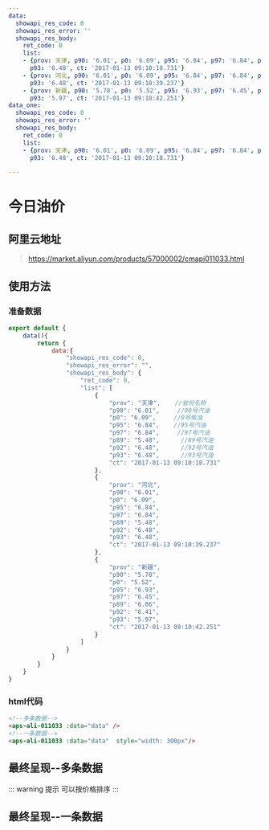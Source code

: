 ```yaml
---
data:
  showapi_res_code: 0
  showapi_res_error: ''
  showapi_res_body:
    ret_code: 0
    list:
    - {prov: 天津, p90: '6.01', p0: '6.09', p95: '6.84', p97: '6.84', p89: '5.48', p92: '6.48',
      p93: '6.48', ct: '2017-01-13 09:10:18.731'}
    - {prov: 河北, p90: '6.01', p0: '6.09', p95: '6.84', p97: '6.84', p89: '5.48', p92: '6.48',
      p93: '6.48', ct: '2017-01-13 09:10:39.237'}
    - {prov: 新疆, p90: '5.78', p0: '5.52', p95: '6.93', p97: '6.45', p89: '6.06', p92: '6.41',
      p93: '5.97', ct: '2017-01-13 09:10:42.251'}
data_one:
  showapi_res_code: 0
  showapi_res_error: ''
  showapi_res_body:
    ret_code: 0
    list:
    - {prov: 天津, p90: '6.01', p0: '6.09', p95: '6.84', p97: '6.84', p89: '5.48', p92: '6.48',
      p93: '6.48', ct: '2017-01-13 09:10:18.731'}

---
```

# 今日油价

## 阿里云地址
> https://market.aliyun.com/products/57000002/cmapi011033.html

## 使用方法

### 准备数据

```js
export default {
    data(){
        return {
            data:{
                "showapi_res_code": 0,
                "showapi_res_error": "",
                "showapi_res_body": {
                    "ret_code": 0,
                    "list": [
                        {
                            "prov": "天津",    //省份名称
                            "p90": "6.01",     //90号汽油
                            "p0": "6.09",     //0号柴油
                            "p95": "6.84",    //95号汽油
                            "p97": "6.84",     //97号汽油
                            "p89": "5.48",      //89号汽油
                            "p92": "6.48",      //92号汽油
                            "p93": "6.48",      //93号汽油
                            "ct": "2017-01-13 09:10:18.731"     
                        },
                        {
                            "prov": "河北",
                            "p90": "6.01",
                            "p0": "6.09",
                            "p95": "6.84",
                            "p97": "6.84",
                            "p89": "5.48",
                            "p92": "6.48",
                            "p93": "6.48",
                            "ct": "2017-01-13 09:10:39.237"
                        },
                        {
                            "prov": "新疆",
                            "p90": "5.78",
                            "p0": "5.52",
                            "p95": "6.93",
                            "p97": "6.45",
                            "p89": "6.06",
                            "p92": "6.41",
                            "p93": "5.97",
                            "ct": "2017-01-13 09:10:42.251"
                        }
                    ]
                }
            }
        }
    }
}
```

### html代码

```html 
<!--多条数据-->
<aps-ali-011033 :data="data" />
<!--一条数据-->
<aps-ali-011033 :data="data"  style="width: 300px"/>
```

## 最终呈现--多条数据

::: warning 提示
 可以按价格排序
:::

<aps-ali-011033 :data="$frontmatter.data"  class="mt-10"  />

## 最终呈现--一条数据


<aps-ali-011033 :data="$frontmatter.data_one"  class="mt-10"   style="width: 300px" />

<style>
table{
    margin:0 !important;
    border-collapse: collapse;
}
thead {
    display: table-header-group;
    vertical-align: middle;
    border-color: inherit;
}
</style>